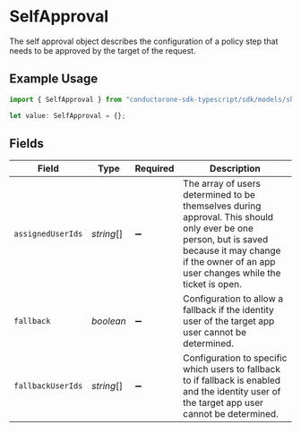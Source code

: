 # SelfApproval

The self approval object describes the configuration of a policy step that needs to be approved by the target of the request.

## Example Usage

```typescript
import { SelfApproval } from "conductorone-sdk-typescript/sdk/models/shared";

let value: SelfApproval = {};
```

## Fields

| Field                                                                                                                                                                                                 | Type                                                                                                                                                                                                  | Required                                                                                                                                                                                              | Description                                                                                                                                                                                           |
| ----------------------------------------------------------------------------------------------------------------------------------------------------------------------------------------------------- | ----------------------------------------------------------------------------------------------------------------------------------------------------------------------------------------------------- | ----------------------------------------------------------------------------------------------------------------------------------------------------------------------------------------------------- | ----------------------------------------------------------------------------------------------------------------------------------------------------------------------------------------------------- |
| `assignedUserIds`                                                                                                                                                                                     | *string*[]                                                                                                                                                                                            | :heavy_minus_sign:                                                                                                                                                                                    | The array of users determined to be themselves during approval. This should only ever be one person, but is saved because it may change if the owner of an app user changes while the ticket is open. |
| `fallback`                                                                                                                                                                                            | *boolean*                                                                                                                                                                                             | :heavy_minus_sign:                                                                                                                                                                                    | Configuration to allow a fallback if the identity user of the target app user cannot be determined.                                                                                                   |
| `fallbackUserIds`                                                                                                                                                                                     | *string*[]                                                                                                                                                                                            | :heavy_minus_sign:                                                                                                                                                                                    | Configuration to specific which users to fallback to if fallback is enabled and the identity user of the target app user cannot be determined.                                                        |